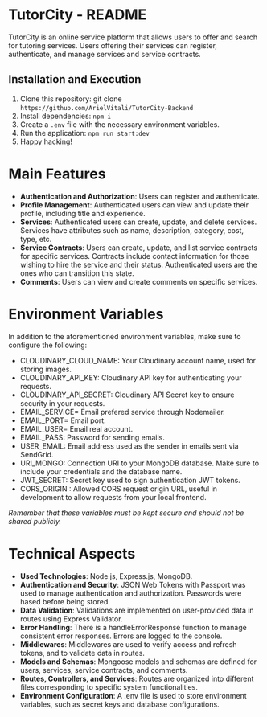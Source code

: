 # TutorCity - README

TutorCity is an online service platform that allows users to offer and search for tutoring services. Users offering their services can register, authenticate, and manage services and service contracts.

## Installation and Execution
1. Clone this repository: git clone `https://github.com/ArielVitali/TutorCity-Backend`
2. Install dependencies: `npm i`
3. Create a `.env` file with the necessary environment variables.
4. Run the application: `npm run start:dev`
5. Happy hacking!

# Main Features

- **Authentication and Authorization**: Users can register and authenticate.
- **Profile Management**: Authenticated users can view and update their profile, including title and experience.
- **Services**: Authenticated users can create, update, and delete services. Services have attributes such as name, description, category, cost, type, etc.
- **Service Contracts**: Users can create, update, and list service contracts for specific services. Contracts include contact information for those wishing to hire the service and their status. Authenticated users are the ones who can transition this state.
- **Comments**: Users can view and create comments on specific services.

# Environment Variables

In addition to the aforementioned environment variables, make sure to configure the following:
- CLOUDINARY_CLOUD_NAME: Your Cloudinary account name, used for storing images.
- CLOUDINARY_API_KEY: Cloudinary API key for authenticating your requests.
- CLOUDINARY_API_SECRET: Cloudinary API Secret key to ensure security in your requests.
- EMAIL_SERVICE= Email prefered service through Nodemailer.
- EMAIL_PORT= Email port.
- EMAIL_USER= Email real account.
- EMAIL_PASS: Password for sending emails.
- USER_EMAIL: Email address used as the sender in emails sent via SendGrid.
- URI_MONGO: Connection URI to your MongoDB database. Make sure to include your credentials and the database name.
- JWT_SECRET: Secret key used to sign authentication JWT tokens.
- CORS_ORIGIN  : Allowed CORS request origin URL, useful in development to allow requests from your local frontend.

_Remember that these variables must be kept secure and should not be shared publicly._

# Technical Aspects
- **Used Technologies**: Node.js, Express.js, MongoDB.
- **Authentication and Security**: JSON Web Tokens with Passport was used to manage authentication and authorization. Passwords were hased before being stored.
- **Data Validation**: Validations are implemented on user-provided data in routes using Express Validator.
- **Error Handling**: There is a handleErrorResponse function to manage consistent error responses. Errors are logged to the console.
- **Middlewares**: Middlewares are used to verify access and refresh tokens, and to validate data in routes.
- **Models and Schemas**: Mongoose models and schemas are defined for users, services, service contracts, and comments.
- **Routes, Controllers, and Services**: Routes are organized into different files corresponding to specific system functionalities.
- **Environment Configuration**: A .env file is used to store environment variables, such as secret keys and database configurations.


